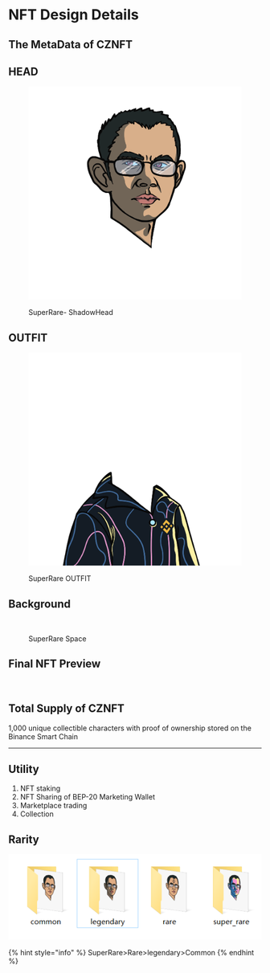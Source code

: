 # NFT Design Details

## The MetaData of CZNFT&#x20;

## **HEAD**



<figure><img src=".gitbook/assets/QQ图片20220807160037.png" alt=""><figcaption><p>SuperRare- ShadowHead</p></figcaption></figure>

## OUTFIT &#x20;

<figure><img src=".gitbook/assets/QQ图片20220807160032.png" alt=""><figcaption><p>SuperRare OUTFIT</p></figcaption></figure>



## Background&#x20;

<figure><img src=".gitbook/assets/SPACE.png" alt=""><figcaption><p>SuperRare Space</p></figcaption></figure>

## Final NFT Preview&#x20;

<figure><img src=".gitbook/assets/39.png" alt=""><figcaption></figcaption></figure>

## Total Supply of CZNFT

1,000 unique collectible characters with proof of ownership stored on the Binance Smart Chain

****

## Utility

1. NFT staking
2. NFT Sharing of BEP-20 Marketing Wallet
3. Marketplace trading&#x20;
4. Collection &#x20;

## Rarity&#x20;

![](.gitbook/assets/image.png)

{% hint style="info" %}
SuperRare>Rare>legendary>Common
{% endhint %}
